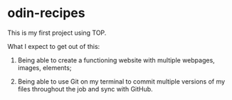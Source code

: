 # odin-recipes

This is my first project using TOP.

What I expect to get out of this:

1) Being able to create a functioning website with multiple webpages, images, elements;

2) Being able to use Git on my terminal to commit multiple versions of my files throughout the job and sync with GitHub.
